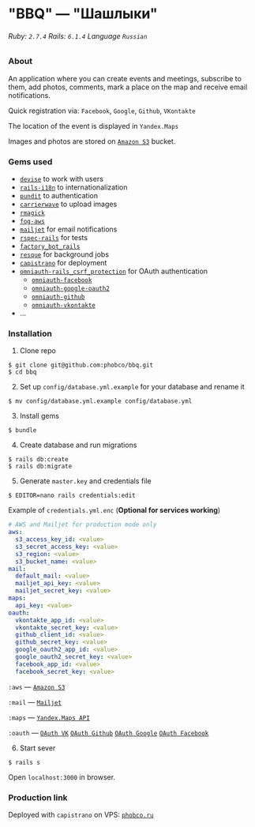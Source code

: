 # "BBQ" — "Шашлыки"

###### Ruby: `2.7.4` Rails: `6.1.4` Language `Russian`

### About

An application where you can create events and meetings, subscribe to them, add photos, comments, mark a place on the map and receive email notifications.

Quick registration via: `Facebook`, `Google`, `Github`, `VKontakte`

The location of the event is displayed in `Yandex.Maps`

Images and photos are stored on [`Amazon S3`](https://aws.amazon.com/s3/) bucket.

### Gems used

- [`devise`](https://github.com/heartcombo/devise) to work with users
- [`rails-i18n`](https://github.com/svenfuchs/rails-i18n) to internationalization
- [`pundit`](https://github.com/varvet/pundit) to authentication
- [`carrierwave`](https://github.com/carrierwaveuploader/carrierwave) to upload images
- [`rmagick`](https://github.com/rmagick/rmagick)
- [`fog-aws`](https://github.com/fog/fog-aws)
- [`mailjet`](https://github.com/mailjet/mailjet-gem) for email notifications
- [`rspec-rails`](https://github.com/rspec/rspec-rails) for tests
- [`factory_bot_rails`](https://github.com/thoughtbot/factory_bot_rails)
- [`resque`](https://github.com/resque/resque) for background jobs
- [`capistrano`](https://github.com/capistrano/capistrano) for deployment
- [`omniauth-rails_csrf_protection`](https://github.com/cookpad/omniauth-rails_csrf_protection) for OAuth authentication
  - [`omniauth-facebook`](https://github.com/simi/omniauth-facebook)
  - [`omniauth-google-oauth2`](https://github.com/zquestz/omniauth-google-oauth2)
  - [`omniauth-github`](https://github.com/omniauth/omniauth-github)
  - [`omniauth-vkontakte`](https://github.com/mamantoha/omniauth-vkontakte)
- ...

### Installation

1. Clone repo
```
$ git clone git@github.com:phobco/bbq.git
$ cd bbq
```

2. Set up `config/database.yml.example` for your database and rename it
```
$ mv config/database.yml.example config/database.yml
```

3. Install gems
```
$ bundle
```

4. Create database and run migrations
```
$ rails db:create
$ rails db:migrate
```

5. Generate `master.key` and credentials file
```
$ EDITOR=nano rails credentials:edit
```

Example of `credentials.yml.enc` (**Optional for services working**)
```yml
# AWS and Mailjet for production mode only
aws:
  s3_access_key_id: <value>
  s3_secret_access_key: <value>
  s3_region: <value>
  s3_bucket_name: <value>
mail:
  default_mail: <value>
  mailjet_api_key: <value>
  mailjet_secret_key: <value>
maps:
  api_key: <value>
oauth:
  vkontakte_app_id: <value>
  vkontakte_secret_key: <value>
  github_client_id: <value>
  github_secret_key: <value>
  google_oauth2_app_id: <value>
  google_oauth2_secret_key: <value>
  facebook_app_id: <value>
  facebook_secret_key: <value>
```

`:aws` — [`Amazon S3`](https://aws.amazon.com/s3/)

`:mail` — [`Mailjet`](https://www.mailjet.com/)

`:maps` — [`Yandex.Maps API`](https://yandex.ru/dev/maps)

`:oauth` — [`OAuth VK`](https://dev.vk.com/) [`OAuth Github`](https://developer.github.com/) [`OAuth Google`](https://developers.google.com/identity/protocols/oauth2) [`OAuth Facebook`](https://developers.facebook.com/)

6. Start sever
```
$ rails s
```

Open `localhost:3000` in browser.

### Production link

Deployed with `capistrano`  on VPS: [`phobco.ru`](https://phobco.ru/)
